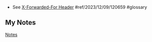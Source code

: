 - See [X-Forwarded-For Header](x-forwarded-for-header.md) #ref/2023/12/09/120659 #glossary
## My Notes
[Notes](mynotes/xff-notes.md)
